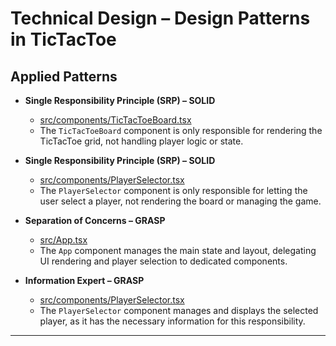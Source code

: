 # Technical Design – Design Patterns in TicTacToe

## Applied Patterns

- **Single Responsibility Principle (SRP) – SOLID**
  - [src/components/TicTacToeBoard.tsx](/src/components/TicTacToeBoard.tsx)
  - The `TicTacToeBoard` component is only responsible for rendering the TicTacToe grid, not handling player logic or state.

- **Single Responsibility Principle (SRP) – SOLID**
  - [src/components/PlayerSelector.tsx](/src/components/PlayerSelector.tsx)
  - The `PlayerSelector` component is only responsible for letting the user select a player, not rendering the board or managing the game.

- **Separation of Concerns – GRASP**
  - [src/App.tsx](/src/App.tsx)
  - The `App` component manages the main state and layout, delegating UI rendering and player selection to dedicated components.

- **Information Expert – GRASP**
  - [src/components/PlayerSelector.tsx](/src/components/PlayerSelector.tsx)
  - The `PlayerSelector` component manages and displays the selected player, as it has the necessary information for this responsibility.

---


